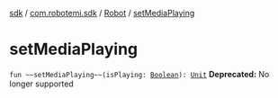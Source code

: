 [sdk](../../index.md) / [com.robotemi.sdk](../index.md) / [Robot](index.md) / [setMediaPlaying](./set-media-playing.md)

# setMediaPlaying

`fun ~~setMediaPlaying~~(isPlaying: `[`Boolean`](https://kotlinlang.org/api/latest/jvm/stdlib/kotlin/-boolean/index.html)`): `[`Unit`](https://kotlinlang.org/api/latest/jvm/stdlib/kotlin/-unit/index.html)
**Deprecated:** No longer supported

